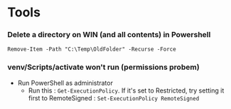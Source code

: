 # Tools

### Delete a directory on WIN (and all contents) in Powershell

```Remove-Item -Path "C:\Temp\OldFolder" -Recurse -Force```

### venv/Scripts/activate won't run (permissions probem)

- Run PowerShell as administrator
    - Run this : ```Get-ExecutionPolicy```. If it's set to Restricted, try setting it 
    first to RemoteSigned : ```Set-ExecutionPolicy RemoteSigned```
    


